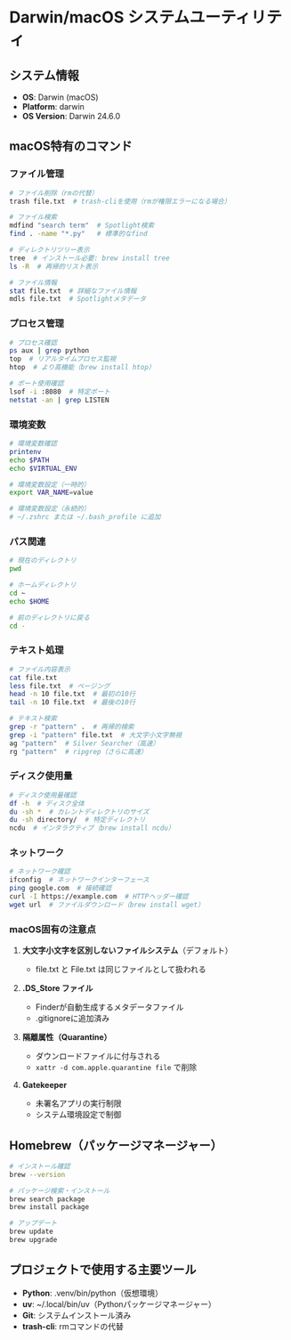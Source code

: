 # Darwin/macOS システムユーティリティ

## システム情報
- **OS**: Darwin (macOS)
- **Platform**: darwin
- **OS Version**: Darwin 24.6.0

## macOS特有のコマンド

### ファイル管理
```bash
# ファイル削除（rmの代替）
trash file.txt  # trash-cliを使用（rmが権限エラーになる場合）

# ファイル検索
mdfind "search term"  # Spotlight検索
find . -name "*.py"   # 標準的なfind

# ディレクトリツリー表示
tree  # インストール必要: brew install tree
ls -R  # 再帰的リスト表示

# ファイル情報
stat file.txt  # 詳細なファイル情報
mdls file.txt  # Spotlightメタデータ
```

### プロセス管理
```bash
# プロセス確認
ps aux | grep python
top  # リアルタイムプロセス監視
htop  # より高機能（brew install htop）

# ポート使用確認
lsof -i :8080  # 特定ポート
netstat -an | grep LISTEN
```

### 環境変数
```bash
# 環境変数確認
printenv
echo $PATH
echo $VIRTUAL_ENV

# 環境変数設定（一時的）
export VAR_NAME=value

# 環境変数設定（永続的）
# ~/.zshrc または ~/.bash_profile に追加
```

### パス関連
```bash
# 現在のディレクトリ
pwd

# ホームディレクトリ
cd ~
echo $HOME

# 前のディレクトリに戻る
cd -
```

### テキスト処理
```bash
# ファイル内容表示
cat file.txt
less file.txt  # ページング
head -n 10 file.txt  # 最初の10行
tail -n 10 file.txt  # 最後の10行

# テキスト検索
grep -r "pattern" .  # 再帰的検索
grep -i "pattern" file.txt  # 大文字小文字無視
ag "pattern"  # Silver Searcher（高速）
rg "pattern"  # ripgrep（さらに高速）
```

### ディスク使用量
```bash
# ディスク使用量確認
df -h  # ディスク全体
du -sh *  # カレントディレクトリのサイズ
du -sh directory/  # 特定ディレクトリ
ncdu  # インタラクティブ（brew install ncdu）
```

### ネットワーク
```bash
# ネットワーク確認
ifconfig  # ネットワークインターフェース
ping google.com  # 接続確認
curl -I https://example.com  # HTTPヘッダー確認
wget url  # ファイルダウンロード（brew install wget）
```

### macOS固有の注意点
1. **大文字小文字を区別しないファイルシステム**（デフォルト）
   - file.txt と File.txt は同じファイルとして扱われる

2. **.DS_Store ファイル**
   - Finderが自動生成するメタデータファイル
   - .gitignoreに追加済み

3. **隔離属性（Quarantine）**
   - ダウンロードファイルに付与される
   - `xattr -d com.apple.quarantine file` で削除

4. **Gatekeeper**
   - 未署名アプリの実行制限
   - システム環境設定で制御

## Homebrew（パッケージマネージャー）
```bash
# インストール確認
brew --version

# パッケージ検索・インストール
brew search package
brew install package

# アップデート
brew update
brew upgrade
```

## プロジェクトで使用する主要ツール
- **Python**: .venv/bin/python（仮想環境）
- **uv**: ~/.local/bin/uv（Pythonパッケージマネージャー）
- **Git**: システムインストール済み
- **trash-cli**: rmコマンドの代替